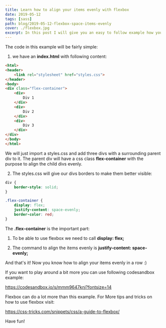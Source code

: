 ```yaml
---
title: Learn how to align your items evenly with flexbox
date: 2019-05-12
tags: [sass]
path: blog/2019-05-12-flexbox-space-items-evenly
cover: ./flexbox.jpg
excerpt: In this post I will give you an easy to follow example how you can align your items evenly with flexbox
---
```


The code in this example will be fairly simple:

1. we have an **index.html** with following content:

```html
<html>
<header>
    <link rel="stylesheet" href="styles.css">
</header>
<body>
<div class="flex-container">
    <div>
        Div 1
    </div>
    <div>
        Div 2
    </div>
    <div>
        Div 3
    </div>
</div>
</body>
</html>
```

We will just import a styles.css and add three divs with a surrounding parent div to it.
The parent div will have a css class **flex-container** with the purpose to align the child divs evenly.

2. The styles.css will give our divs borders to make them better visible:

```css
div {
    border-style: solid;
}

.flex-container {
    display: flex;
    justify-content: space-evenly;
    border-color: red;
}
```

The **.flex-container** is the important part: 
1. To be able to use flexbox we need to call **display: flex;**

2. The command to align the items evenly is **justify-content: space-evenly;**


And that's it! Now you know how to align your items evenly in a row :)

If you want to play around a bit more you can use following codesandbox example:

https://codesandbox.io/s/mmm9647knj?fontsize=14


Flexbox can do a lot more than this example.
For More tips and tricks on how to use flexbox visit:

https://css-tricks.com/snippets/css/a-guide-to-flexbox/

Have fun!

    


    
    
    
    
   

   

